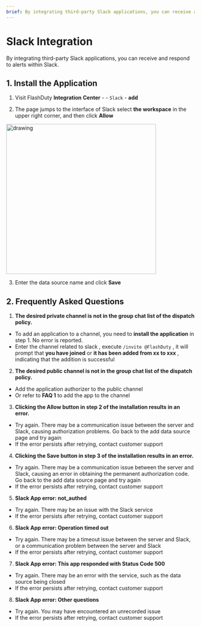 ```yaml
---
brief: By integrating third-party Slack applications, you can receive and respond to alerts within Slack
---
```


# Slack Integration

By integrating third-party Slack applications, you can receive and respond to alerts within Slack.

## 1. Install the Application

1. Visit FlashDuty **Integration** **Center** - - `Slack` - **add**

2. The page jumps to the interface of Slack select **the workspace** in the upper right corner, and then click **Allow**

<img src="https://fcdoc.github.io/img/zh/flashduty/mixin/instant_messaging/slack/1.avif" alt="drawing" width="400"/>

3. Enter the data source name and click **Save**

## 2. Frequently Asked Questions

1. **The desired private channel is not in the group chat list of the dispatch policy.**
- To add an application to a channel, you need to **install the application** in step 1. No error is reported.
- Enter the channel related to slack , execute `/invite @FlashDuty` , it will prompt that **you have joined** or **it has been added from xx to xxx** , indicating that the addition is successful

2. **The desired public channel is not in the group chat list of the dispatch policy.**
- Add the application authorizer to the public channel
- Or refer to **FAQ 1** to add the app to the channel

3. **Clicking the Allow button in step 2 of the installation results in an error.**
- Try again. There may be a communication issue between the server and Slack, causing authorization problems. Go back to the add data source page and try again
- If the error persists after retrying, contact customer support

4. **Clicking the Save button in step 3 of the installation results in an error.**
- Try again. There may be a communication issue between the server and Slack, causing an error in obtaining the permanent authorization code. Go back to the add data source page and try again
- If the error persists after retrying, contact customer support

5. **Slack App error: not_authed**
- Try again. There may be an issue with the Slack service
- If the error persists after retrying, contact customer support

6. **Slack App error: Operation timed out**
- Try again. There may be a timeout issue between the server and Slack, or a communication problem between the server and Slack
- If the error persists after retrying, contact customer support

7. **Slack App error: This app responded with Status Code 500**
- Try again. There may be an error with the service, such as the data source being closed
- If the error persists after retrying, contact customer support

8. **Slack App error: Other questions**
- Try again. You may have encountered an unrecorded issue
- If the error persists after retrying, contact customer support